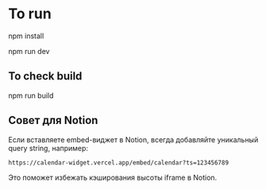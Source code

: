 # To run

npm install 

npm run dev

## To check build

npm run build

## Совет для Notion

Если вставляете embed-виджет в Notion, всегда добавляйте уникальный query string, например:

```
https://calendar-widget.vercel.app/embed/calendar?ts=123456789
```

Это поможет избежать кэширования высоты iframe в Notion.